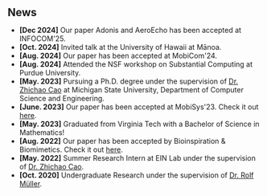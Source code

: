 <h1 id="news"></h1>

<h2 style="margin: 30px 0px 10px;">News</h2>

<ul>



<li><strong>[Dec 2024]</strong> Our paper Adonis and AeroEcho has been accepted at INFOCOM'25.</li>
<li><strong>[Oct. 2024]</strong> Invited talk at the University of Hawaii at Mānoa.</li>
<li><strong>[Aug. 2024]</strong> Our paper has been accepted at MobiCom'24.</li>
 <li><strong>[Aug. 2024]</strong> Attended the NSF workshop on Substantial Computing at Purdue University.</li> 
 <li><strong>[May. 2023]</strong> Pursuing a Ph.D. degree under the supervision of <a href="https://cse.msu.edu/~caozc/">Dr. Zhichao Cao</a> at Michigan State University, Department of Computer Science and Engineering.</li> 
 <li><strong>[June. 2023]</strong> Our paper has been accepted at MobiSys'23. Check it out <a href="https://dl.acm.org/doi/abs/10.1145/3581791.3597367">here</a>.</li>
 <li><strong>[May. 2023]</strong> Graduated from Virginia Tech with a Bachelor of Science in Mathematics!</li>
 <li><strong>[Aug. 2022]</strong> Our paper has been accepted by Bioinspiration & Biomimetics. Check it out <a href="https://iopscience.iop.org/article/10.1088/1748-3190/ac7aff/meta">here</a>.</li>
 <li><strong>[May. 2022]</strong> Summer Research Intern at EIN Lab under the supervision of <a href="https://cse.msu.edu/~caozc/">Dr. Zhichao Cao</a>.</li> 
 <li><strong>[Oct. 2020]</strong> Undergraduate Research under the supervision of <a href="https://me.vt.edu/people/faculty/mueller-rolf.html">Dr. Rolf Müller</a>.</li>



<!-- <li><strong>[Jun. 2024]</strong> Automating the generation of publication based on the Googlescholar profile, as shown in the  <span style="color:#e74d3c"><a href="https://github.com/song-chen1/song-chen1.github.io">Github repository</a></span>.</li>
<li><strong>[DEC. 2023]</strong> The <span style="color:#e74d3c"><a href="https://goindex.chen-song90.workers.dev">Googledrive index</a></span> has been now integrated to the webblog.</li>
<li><strong>[DEC. 2023]</strong> The <span style="color:#e74d3c"><a href="https://songchen.science/blog/gallery/">Hitchhiker's Gallery</a></span> has been released, thanks to anzai's <span style="color:#e74d3c"><a href="https://github.com/anzai249/easy-masonry/tree/main">work: easy-masonry</a></span> </li>
<li><strong>[NOV. 2023]</strong> The <span style="color:#e74d3c"><a href="https://bemagic-etn.eu/news/80-bemagic-final-event">Final Event of the BeMAGIC project</a></span> will take place in the Universitat Autònoma de Barcelona, Spain, on 14-15 December. </li>
<li><strong>[NOV. 2023]</strong> AHEMS: <span style="color:#e74d3c"><a href="https://hitchhiker.azurewebsites.net/?/AHEMS/">Anomalous Hall Effect Measurement System</a></span> has been released.</li>
<div id="newsmore" style="display:none">
<li><strong>[NOV. 2023]</strong> <span style="color:#e74d3c"><a href="https://hitchhiker.azurewebsites.net/?/I-V/">I-V Measurement System</a></span> has been released.</li>
<li><strong>[OCT. 2023]</strong> The Tech Blog <span style="color:#e74d3c"><a href="https://songchen.science/blog/">"The Hitchhiker's Guide to Galaxy"</a></span> has now integrated an <span style="color:#e74d3c"><a href="https://hitchhiker.azurewebsites.net">onedrive file list program</a></span> implemented by calling API.</li>
<li><strong>[OCT. 2023]</strong> The Tech Blog <span style="color:#e74d3c"><a href="https://songchen.science/blog/">"The Hitchhiker's Guide to Galaxy"</a></span> has now a <span style="color:#e74d3c"><a href="https://songchen.science/blog/zh-CN">chinese version</a></span>. The content inside can be separately edited. Later maybe a german version.</li>
<li><strong>[OCT. 2023]</strong> A Tech Blog <span style="color:#e74d3c"><a href="https://songchen.science/blog/">"The Hitchhiker's Guide to Galaxy"</a></span> was integrated to this personal homepage, the webblog is based on <span style="color:#e74d3c"><a href="https://hexo.io/">Hexo</a></span>: a webblog framework</li>
<li> <a href="javascript:toggle_vis('newsmore')">Show more</a> </li>
<li><strong>[SEP. 2023]</strong> The BeMAGIC Final Event will be held between 14-15 December 2023 at <span style="color:#e74d3c"><a href="https://www.uab.cat/web/universitat-autonoma-de-barcelona-1345467954774.html">UAB</a></span>, Barcelona, Spain.</li>
<li><strong>[AUG. 2023]</strong> <a href="https://song-chen1.github.io/">Personal Homepage</a>, I will begin to upload some built-by-myself softwares and scripts to the <span style="color:#e74d3c"><a href="https://github.com/song-chen1/">GitHub</a></span> to help this community.</li>
<li><strong>[AUG. 2023]</strong> I will participate in the upcoming 13th Joint European Magnetic Symposia <a href="https://www.jems2023.es/">JEMS2023</a>, in the form of poster presentation with the title <span style="color:#e74d3c"><a href="./assets/files/JEMS2023_Song">Reversible magneto-Ionic effect in crystallized W-CoFeB-MgO-HfO2 ultra-thin films with perpendicular anisotropy.</a></span></li>
<li><strong>[JUN. 2023]</strong> Secondment at the institute <a href="https://www.imm.cnr.it/">CNR-IMM</a>, in collarboartion with professor <span style="color:#e74d3c"><a href="https://www.mdm.imm.cnr.it/users/lamperti-alessio">Alessio Lamperti.</a></span></li>
<li><strong>[DEC. 2022]</strong> Secondment at the  <a href="https://www.aalto.fi/en/department-of-applied-physics">department Applied Physics of Aalto University</a>, in collarboartion with professor <span style="color:#e74d3c"><a href="https://www.aalto.fi/en/people/sebastiaan-van-dijken">Sebastiaan van Dijken.</a></span></li>
<li><strong>[JUN. 2022]</strong> Secondment at the  <a href="https://www.aalto.fi/en/department-of-applied-physics">department Applied Physics of Aalto University</a>, in collarboartion with professor <span style="color:#e74d3c"><a href="https://www.aalto.fi/en/people/sebastiaan-van-dijken">Sebastiaan van Dijken.</a></span></li>
<li><strong>[JUN. 2021]</strong> Join the <a href="https://www.spin-ion.com/">Spin-Ion Technologies</a>, involved in the <a href="https://bemagic-etn.eu/">BeMAGIC</a> program (Marie Sklodowska-Curie European Training Network).</li> -->
<!-- </div> -->

</ul>
